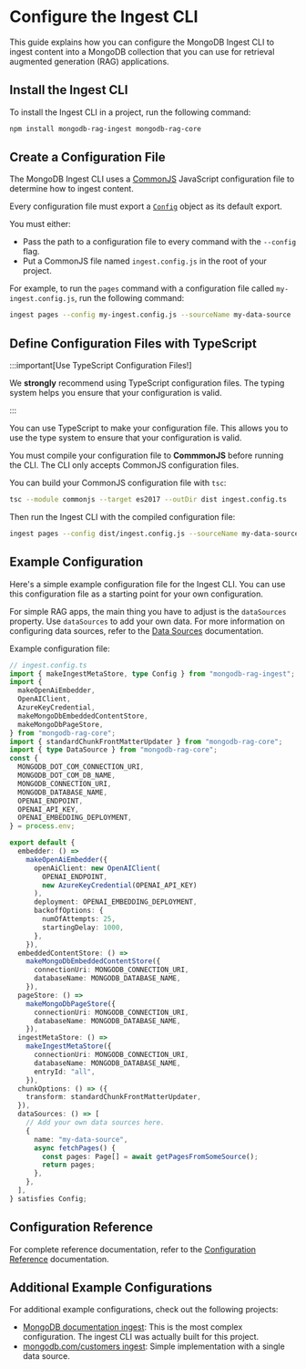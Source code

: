 # Configure the Ingest CLI

This guide explains how you can configure the MongoDB Ingest CLI to ingest
content into a MongoDB collection that you can use for retrieval augmented generation
(RAG) applications.

## Install the Ingest CLI

To install the Ingest CLI in a project, run the following command:

```bash
npm install mongodb-rag-ingest mongodb-rag-core
```

## Create a Configuration File

The MongoDB Ingest CLI uses a [CommonJS](https://en.wikipedia.org/wiki/CommonJS)
JavaScript configuration file to determine how to ingest content.

Every configuration file must export a [`Config`](../reference/ingest/modules/index.md#config) object as its default export.

You must either:

- Pass the path to a configuration file to every command with the `--config` flag.
- Put a CommonJS file named `ingest.config.js` in the root of your project.

For example, to run the `pages` command with a configuration file called `my-ingest.config.js`, run the following command:

```bash
ingest pages --config my-ingest.config.js --sourceName my-data-source
```

## Define Configuration Files with TypeScript

:::important[Use TypeScript Configuration Files!]

We **strongly** recommend using TypeScript configuration files.
The typing system helps you ensure that your configuration is valid.

:::

You can use TypeScript to make your configuration file. This allows you to use
the type system to ensure that your configuration is valid.

You must compile your configuration file to **CommmonJS** before running the CLI.
The CLI only accepts CommonJS configuration files.

You can build your CommonJS configuration file with `tsc`:

```bash
tsc --module commonjs --target es2017 --outDir dist ingest.config.ts
```

Then run the Ingest CLI with the compiled configuration file:

```bash
ingest pages --config dist/ingest.config.js --sourceName my-data-source
```

## Example Configuration

Here's a simple example configuration file for the Ingest CLI.
You can use this configuration file as a starting point for your own configuration.

For simple RAG apps, the main thing you have to adjust is the `dataSources` property.
Use `dataSources` to add your own data.
For more information on configuring data sources, refer to the [Data Sources](./data-sources.md)
documentation.

Example configuration file:

```ts
// ingest.config.ts
import { makeIngestMetaStore, type Config } from "mongodb-rag-ingest";
import {
  makeOpenAiEmbedder,
  OpenAIClient,
  AzureKeyCredential,
  makeMongoDbEmbeddedContentStore,
  makeMongoDbPageStore,
} from "mongodb-rag-core";
import { standardChunkFrontMatterUpdater } from "mongodb-rag-core";
import { type DataSource } from "mongodb-rag-core";
const {
  MONGODB_DOT_COM_CONNECTION_URI,
  MONGODB_DOT_COM_DB_NAME,
  MONGODB_CONNECTION_URI,
  MONGODB_DATABASE_NAME,
  OPENAI_ENDPOINT,
  OPENAI_API_KEY,
  OPENAI_EMBEDDING_DEPLOYMENT,
} = process.env;

export default {
  embedder: () =>
    makeOpenAiEmbedder({
      openAiClient: new OpenAIClient(
        OPENAI_ENDPOINT,
        new AzureKeyCredential(OPENAI_API_KEY)
      ),
      deployment: OPENAI_EMBEDDING_DEPLOYMENT,
      backoffOptions: {
        numOfAttempts: 25,
        startingDelay: 1000,
      },
    }),
  embeddedContentStore: () =>
    makeMongoDbEmbeddedContentStore({
      connectionUri: MONGODB_CONNECTION_URI,
      databaseName: MONGODB_DATABASE_NAME,
    }),
  pageStore: () =>
    makeMongoDbPageStore({
      connectionUri: MONGODB_CONNECTION_URI,
      databaseName: MONGODB_DATABASE_NAME,
    }),
  ingestMetaStore: () =>
    makeIngestMetaStore({
      connectionUri: MONGODB_CONNECTION_URI,
      databaseName: MONGODB_DATABASE_NAME,
      entryId: "all",
    }),
  chunkOptions: () => ({
    transform: standardChunkFrontMatterUpdater,
  }),
  dataSources: () => [
    // Add your own data sources here.
    {
      name: "my-data-source",
      async fetchPages() {
        const pages: Page[] = await getPagesFromSomeSource();
        return pages;
      },
    },
  ],
} satisfies Config;
```

## Configuration Reference

For complete reference documentation, refer to the [Configuration Reference](./configuration-reference.md) documentation.

## Additional Example Configurations

For additional example configurations, check out the following projects:

- [MongoDB documentation ingest](https://github.com/mongodb/chatbot/blob/main/packages/ingest-mongodb-public/src/config.ts): This is the most complex configuration. The ingest CLI was actually built for this project.
- [mongodb.com/customers ingest](https://github.com/mongodben/ingest-customers/blob/main/src/config.ts):
  Simple implementation with a single data source.
